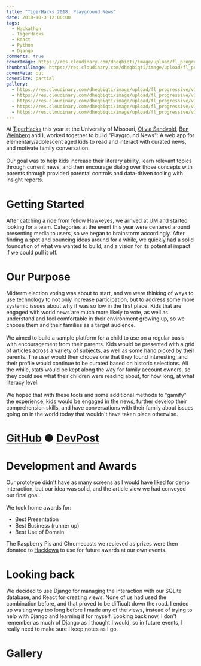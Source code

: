```yaml
---
title: "TigerHacks 2018: Playground News"
date: 2018-10-3 12:00:00
tags:
  - Hackathon
  - TigerHacks
  - React
  - Python
  - Django
comments: true
coverImage: https://res.cloudinary.com/dheqbiqti/image/upload/fl_progressive/v1545860719/PlaygroundNews/playground_cover.webp
thumbnailImage: https://res.cloudinary.com/dheqbiqti/image/upload/fl_progressive,r_50:5/v1547067724/PlaygroundNews/PlaygroundThumbnail.webp
coverMeta: out
coverSize: partial
gallery:
  - https://res.cloudinary.com/dheqbiqti/image/upload/fl_progressive/v1545938522/PlaygroundNews/hackin.webp "Hackin"
  - https://res.cloudinary.com/dheqbiqti/image/upload/fl_progressive/v1545938592/PlaygroundNews/group.webp "Team Playground News"
  - https://res.cloudinary.com/dheqbiqti/image/upload/fl_progressive/v1545938526/PlaygroundNews/judge.webp "Presenting to judges"
  - https://res.cloudinary.com/dheqbiqti/image/upload/fl_progressive/v1545938552/PlaygroundNews/prizes.webp "Our haul. Later given away to other students as prizes for our own hackathon events"
  - https://res.cloudinary.com/dheqbiqti/image/upload/fl_progressive/v1545938569/PlaygroundNews/out.webp "I was so tired from staying up that I don't remember driving home"
---
```


At [TigerHacks](http://tiger-hacks.com/) this year at the University of Missouri, [Olivia Sandvold](https://github.com/osandvold302), [Ben Weinberg](https://github.com/benjamin-weinberg) and I, worked together to build "Playground News": A web app for elementary/adolescent aged kids to read and interact with curated news, and motivate family conversation. <br/><br/>
Our goal was to help kids increase their literary ability, learn relevant topics through current news, and then encourage dialog over those concepts with parents through provided parental controls and data-driven tooling with insight reports.
</br>

<!-- more -->

# Getting Started

After catching a ride from fellow Hawkeyes, we arrived at UM and started looking for a team. Categories at the event this year were centered around presenting media to users, so we began to brainstorm accordingly. After finding a spot and bouncing ideas around for a while, we quickly had a solid foundation of what we wanted to build, and a vision for its potential impact if we could pull it off.

# Our Purpose

Midterm election voting was about to start, and we were thinking of ways to use technology to not only increase participation, but to address some more systemic issues about why it was so low in the first place. Kids that are engaged with world news are much more likely to vote, as well as understand and feel comfortable in their environment growing up, so we choose them and their families as a target audience.
</br></br>
We aimed to build a sample platform for a child to use on a regular basis with encouragement from their parents. Kids would be presented with a grid of articles across a variety of subjects, as well as some hand picked by their parents. The user would then choose one that they found interesting, and their profile would continue to be curated based on historic selections. All the while, stats would be kept along the way for family account owners, so they could see what their children were reading about, for how long, at what literacy level.
</br></br>
We hoped that with these tools and some additional methods to "gamify" the experience, kids would be engaged in the news, further develop their comprehension skills, and have conversations with their family about issues going on in the world today that wouldn't have taken place otherwise.

# [GitHub](https://github.com/bmitchinson/KidNews-Tiger18) ● [DevPost](https://devpost.com/software/playground-news)

# Development and Awards

Our prototype didn't have as many screens as I would have liked for demo interaction, but our idea was solid, and the article view we had conveyed our final goal.
</br></br>
We took home awards for:

- Best Presentation
- Best Business (runner up)
- Best Use of Domain

The Raspberry Pis and Chromecasts we recieved as prizes were then donated to [HackIowa](https://hackiowa.com/) to use for future awards at our own events.

# Looking back

We decided to use Django for managing the interaction with our SQLite database, and React for creating views. None of us had used the combination before, and that proved to be difficult down the road. I ended up waiting way too long before I made any of the views, instead of trying to help with Django and learning it for myself. Looking back now, I don't remember as much of Django as I thought I would, so in future events, I really need to make sure I keep notes as I go.

# Gallery

<!-- Gallery -->

